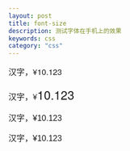 ```yaml
---
layout: post
title: font-size
description: 测试字体在手机上的效果
keywords: css
category: "css"
---
```



<style>
p{ font-size: 16px;}
.p1{ font-family:"Helvetica Neue",Helvetica,STHeiTi,Arial,sans-serif;}
.p2{ font-family:"Helvetica Neue",Helvetica,STHeiTi,Arial,sans-serif;}
.p2 em{ font-style: normal; font-size: 1.5rem;}
.p3{ font-family:"\5FAE\8F6F\96C5\9ED1",Helvetica,STHeiTi,Arial,sans-serif;}
.p4{ font-family:Helvetica,STHeiTi,Arial,sans-serif;}
</style>

<p class="p1">汉字，¥10.123</p>
<p class="p2">汉字，¥<em>10.123</em></p>
<p class="p3">汉字，¥10.123</p>
<p class="p4">汉字，¥10.123</p>

